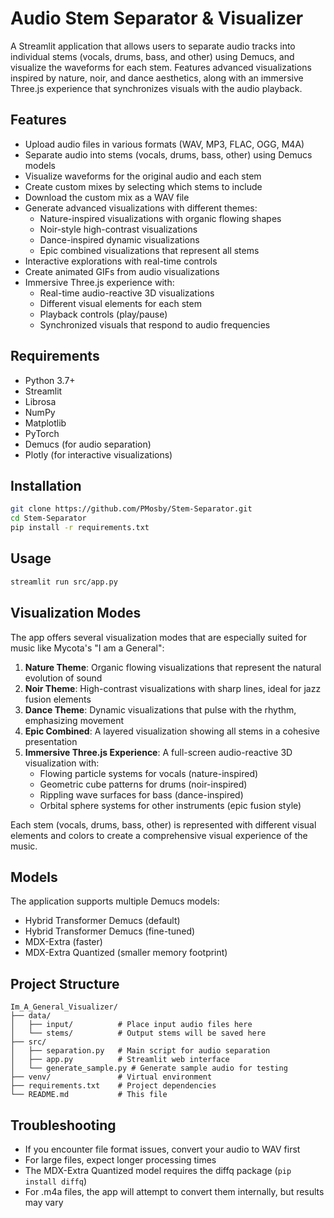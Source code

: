 # Audio Stem Separator & Visualizer

A Streamlit application that allows users to separate audio tracks into individual stems (vocals, drums, bass, and other) using Demucs, and visualize the waveforms for each stem. Features advanced visualizations inspired by nature, noir, and dance aesthetics, along with an immersive Three.js experience that synchronizes visuals with the audio playback.

## Features

- Upload audio files in various formats (WAV, MP3, FLAC, OGG, M4A)
- Separate audio into stems (vocals, drums, bass, other) using Demucs models
- Visualize waveforms for the original audio and each stem
- Create custom mixes by selecting which stems to include
- Download the custom mix as a WAV file
- Generate advanced visualizations with different themes:
  - Nature-inspired visualizations with organic flowing shapes
  - Noir-style high-contrast visualizations
  - Dance-inspired dynamic visualizations
  - Epic combined visualizations that represent all stems
- Interactive explorations with real-time controls
- Create animated GIFs from audio visualizations
- Immersive Three.js experience with:
  - Real-time audio-reactive 3D visualizations
  - Different visual elements for each stem
  - Playback controls (play/pause)
  - Synchronized visuals that respond to audio frequencies

## Requirements

- Python 3.7+
- Streamlit
- Librosa
- NumPy
- Matplotlib
- PyTorch
- Demucs (for audio separation)
- Plotly (for interactive visualizations)

## Installation

```bash
git clone https://github.com/PMosby/Stem-Separator.git
cd Stem-Separator
pip install -r requirements.txt
```

## Usage

```bash
streamlit run src/app.py
```

## Visualization Modes

The app offers several visualization modes that are especially suited for music like Mycota's "I am a General":

1. **Nature Theme**: Organic flowing visualizations that represent the natural evolution of sound
2. **Noir Theme**: High-contrast visualizations with sharp lines, ideal for jazz fusion elements
3. **Dance Theme**: Dynamic visualizations that pulse with the rhythm, emphasizing movement
4. **Epic Combined**: A layered visualization showing all stems in a cohesive presentation
5. **Immersive Three.js Experience**: A full-screen audio-reactive 3D visualization with:
   - Flowing particle systems for vocals (nature-inspired)
   - Geometric cube patterns for drums (noir-inspired)
   - Rippling wave surfaces for bass (dance-inspired)
   - Orbital sphere systems for other instruments (epic fusion style)

Each stem (vocals, drums, bass, other) is represented with different visual elements and colors to create a comprehensive visual experience of the music.

## Models

The application supports multiple Demucs models:
- Hybrid Transformer Demucs (default)
- Hybrid Transformer Demucs (fine-tuned)
- MDX-Extra (faster)
- MDX-Extra Quantized (smaller memory footprint)

## Project Structure

```
Im_A_General_Visualizer/
├── data/
│   ├── input/          # Place input audio files here
│   └── stems/          # Output stems will be saved here
├── src/
│   ├── separation.py   # Main script for audio separation
│   ├── app.py          # Streamlit web interface
│   └── generate_sample.py # Generate sample audio for testing
├── venv/               # Virtual environment
├── requirements.txt    # Project dependencies
└── README.md           # This file
```

## Troubleshooting

- If you encounter file format issues, convert your audio to WAV first
- For large files, expect longer processing times
- The MDX-Extra Quantized model requires the diffq package (`pip install diffq`)
- For .m4a files, the app will attempt to convert them internally, but results may vary 